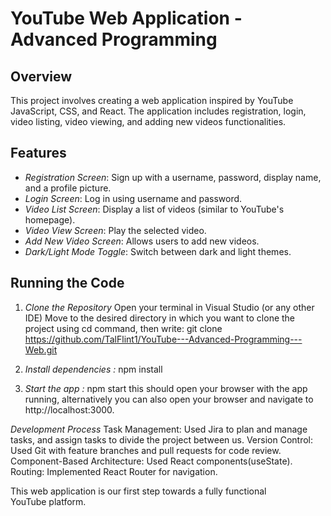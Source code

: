 # YouTube Web Application - Advanced Programming

## Overview

This project involves creating a web application inspired by YouTube JavaScript, CSS, and React. The application includes registration, login, video listing, video viewing, and adding new videos functionalities.

## Features

- *Registration Screen*: Sign up with a username, password, display name, and a profile picture.
- *Login Screen*: Log in using username and password.
- *Video List Screen*: Display a list of videos (similar to YouTube's homepage).
- *Video View Screen*: Play the selected video.
- *Add New Video Screen*: Allows users to add new videos.
- *Dark/Light Mode Toggle*: Switch between dark and light themes.

## Running the Code

1. *Clone the Repository*
   Open your terminal in Visual Studio (or any other IDE) 
   Move to the desired directory in which you want to clone the project using cd command, then write:
   git clone https://github.com/TalFlint1/YouTube---Advanced-Programming---Web.git

2. *Install dependencies :*
    npm install

3. *Start the app :*
    npm start
    this should open your browser with the app running, alternatively you can also open your browser and navigate to http://localhost:3000.

*Development Process*
Task Management: Used Jira to plan and manage tasks, and assign tasks to divide the project between us.
Version Control: Used Git with feature branches and pull requests for code review.
Component-Based Architecture: Used React components(useState).
Routing: Implemented React Router for navigation.

This web application is our first step towards a fully functional YouTube platform.